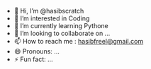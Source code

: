- 👋 Hi, I’m @hasibscratch
- 👀 I’m interested in Coding
- 🌱 I’m currently learning Pythone
- 💞️ I’m looking to collaborate on ...
- 📫 How to reach me : hasibfreel@gmail.com
- 😄 Pronouns: ...
- ⚡ Fun fact: ...

<!---
hasibscratch/hasibscratch is a ✨ special ✨ repository because its `README.md` (this file) appears on your GitHub profile.
You can click the Preview link to take a look at your changes.
--->
